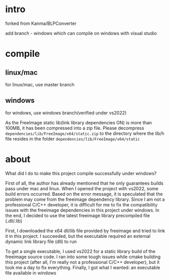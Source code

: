 # intro

forked from Kanma/BLPConverter

add branch - windows which can compile on windows with visual studio

# compile

## linux/mac
for linux/mac, use master branch

## windows
for windows, use windows branch(verified under vs2022)

As the FreeImage static lib(link library dependencies ON) is more than 100MB, it has been compressed into a zip file. Please decompress `dependencies/lib/FreeImage/x64/static.zip` to the directory where the lib/h file resides in the folder `dependencies/lib/FreeImage/x64/static`

# about

What did I do to make this project compile successfully under windows?

First of all, the author has already mentioned that he only guarantees builds pass under mac and linux.
When I opened the project with vs2022, some build errors occurred.
Based on the error message, it is speculated that the problem may come from the freeimage dependency library.
Since I am not a professional C/C++ developer,
it is difficult for me to fix the compatibility issues with the freeimage dependencies in this project under windows.
In the end, I decided to use the latest freeimage library precompiled file (.dll/.lib)

First, I downloaded the x64 dll/lib file provided by freeimage and tried to link it in this project.
I succeeded, but the executable required an external dynamic link library file (dll) to run

To get a single executable, I used vs2022 for a static library build of the freeimage source code.
I ran into some tough issues while cmake building this project (after all, I'm really not a professional C/C++ developer),
but it took me a day to fix everything. Finally, I got what I wanted: an executable file available in windows